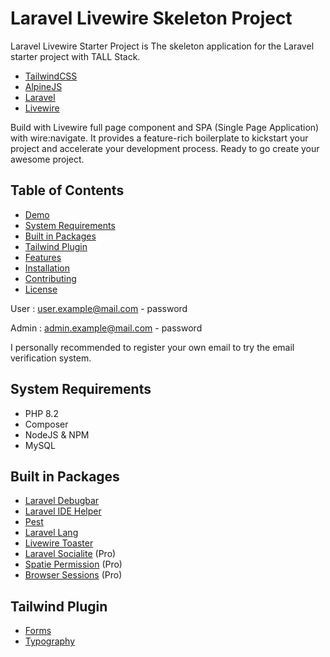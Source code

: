# Laravel Livewire Skeleton Project

Laravel Livewire Starter Project is The skeleton application for the Laravel starter project with TALL Stack.

-   [TailwindCSS](https://tailwindcss.com/)
-   [AlpineJS](https://alpinejs.dev/)
-   [Laravel](https://laravel.com/)
-   [Livewire](https://livewire.laravel.com/)

Build with Livewire full page component and SPA (Single Page Application) with wire:navigate. It provides a feature-rich boilerplate to kickstart your project and accelerate your development process. Ready to go create your awesome project.

## Table of Contents

-   [Demo](#demo)
-   [System Requirements](#system-requirements)
-   [Built in Packages](#built-in-packages)
-   [Tailwind Plugin](#tailwind-plugin)
-   [Features](#features)
-   [Installation](#installation)
-   [Contributing](#contributing)
-   [License](#license)


User : user.example@mail.com - password

Admin : admin.example@mail.com - password

I personally recommended to register your own email to try the email verification system.

## System Requirements

-   PHP 8.2
-   Composer
-   NodeJS & NPM
-   MySQL

## Built in Packages

-   [Laravel Debugbar](https://github.com/barryvdh/laravel-debugbar)
-   [Laravel IDE Helper](https://github.com/barryvdh/laravel-ide-helper)
-   [Pest](https://pestphp.com/)
-   [Laravel Lang](https://github.com/Laravel-Lang/lang)
-   [Livewire Toaster](https://github.com/masmerise/livewire-toaster)
-   [Laravel Socialite](https://laravel.com/docs/10.x/socialite) (Pro)
-   [Spatie Permission](https://spatie.be/docs/laravel-permission/) (Pro)
-   [Browser Sessions](https://github.com/cjmellor/browser-sessions) (Pro)

## Tailwind Plugin

-   [Forms](https://github.com/tailwindlabs/tailwindcss-forms)
-   [Typography](https://tailwindcss.com/docs/typography-plugin)
